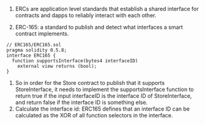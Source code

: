 1. ERCs are application level standards that establish a shared interface for contracts and dapps to reliably interact with each other. 



1. ERC-165: a standard to publish and detect what interfaces a smart contract implements.
```
// ERC165/ERC165.sol
pragma solidity 0.5.8;
interface ERC165 {
  function supportsInterface(bytes4 interfaceID) 
    external view returns (bool);
}
```
1. So in order for the Store contract to publish that it supports StoreInterface, it needs to implement the supportsInterface function to return true if the input interfaceID is the interface ID of StoreInterface, and return false if the interface ID is something else.
1. Calculate the interface id: ERC165 defines that an interface ID can be calculated as the XOR of all function selectors in the interface.

